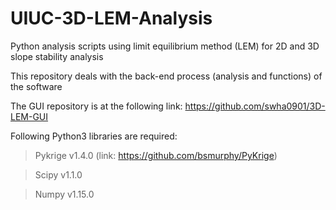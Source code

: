 # UIUC-3D-LEM-Analysis
Python analysis scripts using limit equilibrium method (LEM) for 2D and 3D slope stability analysis

This repository deals with the back-end process (analysis and functions) of the software

The GUI repository is at the following link: https://github.com/swha0901/3D-LEM-GUI

Following Python3 libraries are required:

  > Pykrige v1.4.0 (link: https://github.com/bsmurphy/PyKrige)

  > Scipy v1.1.0

  > Numpy v1.15.0
